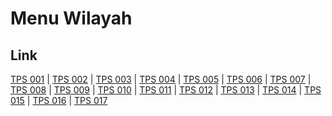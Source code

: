 # Menu Wilayah

## Link

[TPS 001](https://github.com/gigit-pemilu/pemilu-2024-74-sulawesi-tenggara/tree/main/pileg-dpr/hitung-suara/sub/74-sulawesi-tenggara/sub/71-kota-kendari/sub/05-kendari-barat/sub/1002-watu-watu/sub/001-tps)
 | 
[TPS 002](https://github.com/gigit-pemilu/pemilu-2024-74-sulawesi-tenggara/tree/main/pileg-dpr/hitung-suara/sub/74-sulawesi-tenggara/sub/71-kota-kendari/sub/05-kendari-barat/sub/1002-watu-watu/sub/002-tps)
 | 
[TPS 003](https://github.com/gigit-pemilu/pemilu-2024-74-sulawesi-tenggara/tree/main/pileg-dpr/hitung-suara/sub/74-sulawesi-tenggara/sub/71-kota-kendari/sub/05-kendari-barat/sub/1002-watu-watu/sub/003-tps)
 | 
[TPS 004](https://github.com/gigit-pemilu/pemilu-2024-74-sulawesi-tenggara/tree/main/pileg-dpr/hitung-suara/sub/74-sulawesi-tenggara/sub/71-kota-kendari/sub/05-kendari-barat/sub/1002-watu-watu/sub/004-tps)
 | 
[TPS 005](https://github.com/gigit-pemilu/pemilu-2024-74-sulawesi-tenggara/tree/main/pileg-dpr/hitung-suara/sub/74-sulawesi-tenggara/sub/71-kota-kendari/sub/05-kendari-barat/sub/1002-watu-watu/sub/005-tps)
 | 
[TPS 006](https://github.com/gigit-pemilu/pemilu-2024-74-sulawesi-tenggara/tree/main/pileg-dpr/hitung-suara/sub/74-sulawesi-tenggara/sub/71-kota-kendari/sub/05-kendari-barat/sub/1002-watu-watu/sub/006-tps)
 | 
[TPS 007](https://github.com/gigit-pemilu/pemilu-2024-74-sulawesi-tenggara/tree/main/pileg-dpr/hitung-suara/sub/74-sulawesi-tenggara/sub/71-kota-kendari/sub/05-kendari-barat/sub/1002-watu-watu/sub/007-tps)
 | 
[TPS 008](https://github.com/gigit-pemilu/pemilu-2024-74-sulawesi-tenggara/tree/main/pileg-dpr/hitung-suara/sub/74-sulawesi-tenggara/sub/71-kota-kendari/sub/05-kendari-barat/sub/1002-watu-watu/sub/008-tps)
 | 
[TPS 009](https://github.com/gigit-pemilu/pemilu-2024-74-sulawesi-tenggara/tree/main/pileg-dpr/hitung-suara/sub/74-sulawesi-tenggara/sub/71-kota-kendari/sub/05-kendari-barat/sub/1002-watu-watu/sub/009-tps)
 | 
[TPS 010](https://github.com/gigit-pemilu/pemilu-2024-74-sulawesi-tenggara/tree/main/pileg-dpr/hitung-suara/sub/74-sulawesi-tenggara/sub/71-kota-kendari/sub/05-kendari-barat/sub/1002-watu-watu/sub/010-tps)
 | 
[TPS 011](https://github.com/gigit-pemilu/pemilu-2024-74-sulawesi-tenggara/tree/main/pileg-dpr/hitung-suara/sub/74-sulawesi-tenggara/sub/71-kota-kendari/sub/05-kendari-barat/sub/1002-watu-watu/sub/011-tps)
 | 
[TPS 012](https://github.com/gigit-pemilu/pemilu-2024-74-sulawesi-tenggara/tree/main/pileg-dpr/hitung-suara/sub/74-sulawesi-tenggara/sub/71-kota-kendari/sub/05-kendari-barat/sub/1002-watu-watu/sub/012-tps)
 | 
[TPS 013](https://github.com/gigit-pemilu/pemilu-2024-74-sulawesi-tenggara/tree/main/pileg-dpr/hitung-suara/sub/74-sulawesi-tenggara/sub/71-kota-kendari/sub/05-kendari-barat/sub/1002-watu-watu/sub/013-tps)
 | 
[TPS 014](https://github.com/gigit-pemilu/pemilu-2024-74-sulawesi-tenggara/tree/main/pileg-dpr/hitung-suara/sub/74-sulawesi-tenggara/sub/71-kota-kendari/sub/05-kendari-barat/sub/1002-watu-watu/sub/014-tps)
 | 
[TPS 015](https://github.com/gigit-pemilu/pemilu-2024-74-sulawesi-tenggara/tree/main/pileg-dpr/hitung-suara/sub/74-sulawesi-tenggara/sub/71-kota-kendari/sub/05-kendari-barat/sub/1002-watu-watu/sub/015-tps)
 | 
[TPS 016](https://github.com/gigit-pemilu/pemilu-2024-74-sulawesi-tenggara/tree/main/pileg-dpr/hitung-suara/sub/74-sulawesi-tenggara/sub/71-kota-kendari/sub/05-kendari-barat/sub/1002-watu-watu/sub/016-tps)
 | 
[TPS 017](https://github.com/gigit-pemilu/pemilu-2024-74-sulawesi-tenggara/tree/main/pileg-dpr/hitung-suara/sub/74-sulawesi-tenggara/sub/71-kota-kendari/sub/05-kendari-barat/sub/1002-watu-watu/sub/017-tps)


